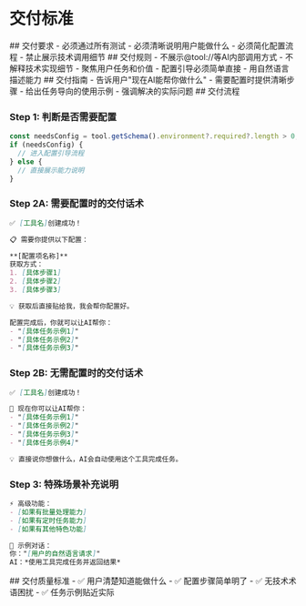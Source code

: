 # 交付标准

<execution>

<constraint>
## 交付要求
- 必须通过所有测试
- 必须清晰说明用户能做什么
- 必须简化配置流程
- 禁止展示技术调用细节
</constraint>

<rule>
## 交付规则
- 不展示@tool://等AI内部调用方式
- 不解释技术实现细节
- 聚焦用户任务和价值
- 配置引导必须简单直接
- 用自然语言描述能力
</rule>

<guideline>
## 交付指南
- 告诉用户"现在AI能帮你做什么"
- 需要配置时提供清晰步骤
- 给出任务导向的使用示例
- 强调解决的实际问题
</guideline>

<process>
## 交付流程

### Step 1: 判断是否需要配置
```javascript
const needsConfig = tool.getSchema().environment?.required?.length > 0;
if (needsConfig) {
  // 进入配置引导流程
} else {
  // 直接展示能力说明
}
```

### Step 2A: 需要配置时的交付话术
```markdown
✅ [工具名]创建成功！

📋 需要你提供以下配置：

**[配置项名称]**
获取方式：
1. [具体步骤1]
2. [具体步骤2]
3. [具体步骤3]

💡 获取后直接贴给我，我会帮你配置好。

配置完成后，你就可以让AI帮你：
- "[具体任务示例1]"
- "[具体任务示例2]"
- "[具体任务示例3]"
```

### Step 2B: 无需配置时的交付话术
```markdown
✅ [工具名]创建成功！

🎯 现在你可以让AI帮你：
- "[具体任务示例1]"
- "[具体任务示例2]"
- "[具体任务示例3]"
- "[具体任务示例4]"

💡 直接说你想做什么，AI会自动使用这个工具完成任务。
```

### Step 3: 特殊场景补充说明
```markdown
⚡ 高级功能：
- [如果有批量处理能力]
- [如果有定时任务能力]
- [如果有其他特色功能]

📝 示例对话：
你："[用户的自然语言请求]"
AI：*使用工具完成任务并返回结果*
```

</process>

<criteria>
## 交付质量标准
- ✅ 用户清楚知道能做什么
- ✅ 配置步骤简单明了
- ✅ 无技术术语困扰
- ✅ 任务示例贴近实际
</criteria>

</execution>